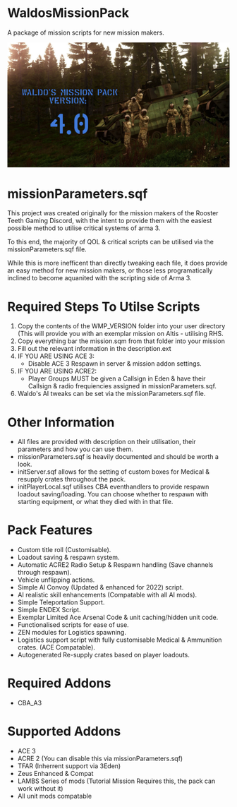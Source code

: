 # WaldosMissionPack
A package of mission scripts for new mission makers.

![alt text](https://github.com/AdamWaldie/WaldosMissionPack/blob/main/Pictures/loading.jpg?raw=true)

# missionParameters.sqf

This project was created originally for the mission makers of the Rooster Teeth Gaming Discord, with the intent to provide them with the easiest possible method 
to utilise critical systems of arma 3.

To this end, the majority of QOL & critical scripts can be utilised via the missionParameters.sqf file.

While this is more inefficent than directly tweaking each file, it does provide an easy method for new mission makers, or those less programatically inclined
to become aquanited with the scripting side of Arma 3.

# Required Steps To Utilse Scripts
1. Copy the contents of the WMP_VERSION folder into your user directory (This will provide you with an exemplar mission on Altis - utilising RHS.
2. Copy everything bar the mission.sqm from that folder into your mission
3. Fill out the relevant information in the description.ext
4. IF YOU ARE USING ACE 3:
   - Disable ACE 3 Respawn in server & mission addon settings.
5. IF YOU ARE USING ACRE2:
   - Player Groups MUST be given a Callsign in Eden & have their Callsign & radio frequiencies assigned in missionParameters.sqf.
6. Waldo's AI tweaks can be set via the missionParameters.sqf file.

# Other Information
- All files are provided with description on their utilisation, their parameters and how you can use them.
- missionParameters.sqf is heavily documented and should be worth a look.
- initServer.sqf allows for the setting of custom boxes for Medical & resupply crates throughout the pack.
- initPlayerLocal.sqf utilises CBA eventhandlers to provide respawn loadout saving/loading. You can choose whether to respawn with starting equipment, or what they died with in that file.

# Pack Features
- Custom title roll (Customisable).
- Loadout saving & respawn system.
- Automatic ACRE2 Radio Setup & Respawn handling (Save channels through respawn).
- Vehicle unflipping actions.
- Simple AI Convoy (Updated & enhanced for 2022) script.
- AI realistic skill enhancements (Compatable with all AI mods).
- Simple Teleportation Support.
- Simple ENDEX Script.
- Exemplar Limited Ace Arsenal Code & unit caching/hidden unit code.
- Functionalised scripts for ease of use.
- ZEN modules for Logistics spawning.
- Logistics support script with fully customisable Medical & Ammunition crates. (ACE Compatable).
- Autogenerated Re-supply crates based on player loadouts.

# Required Addons
- CBA_A3

# Supported Addons
- ACE 3
- ACRE 2 (You can disable this via missionParameters.sqf)
- TFAR (Inherrent support via 3Eden)
- Zeus Enhanced & Compat
- LAMBS Series of mods (Tutorial Mission Requires this, the pack can work without it)
- All unit mods compatable
